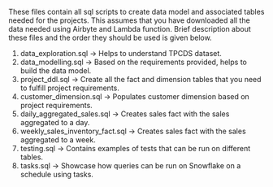 These files contain all sql scripts to create data model and associated tables needed for the projects.
This assumes that you have downloaded all the data needed using Airbyte and Lambda function.
Brief description about these files and the order they should be used is given below.

1. data_exploration.sql -> Helps to understand TPCDS dataset.
2. data_modelling.sql -> Based on the requirements provided, helps to build the data model.
3. project_ddl.sql -> Create all the fact and dimension tables that you need to fulfill project requirements.
4. customer_dimension.sql -> Populates customer dimension based on project requirements.
5. daily_aggregated_sales.sql -> Creates sales fact with the sales aggregated to a day.
6. weekly_sales_inventory_fact.sql -> Creates sales fact with the sales aggregated to a week.
7. testing.sql -> Contains examples of tests that can be run on different tables.
8. tasks.sql -> Showcase how queries can be run on Snowflake on a schedule using tasks.